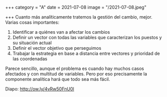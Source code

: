 +++
category = "A"
date = 2021-07-08
image = "/2021-07-08.jpeg"

+++
Cuanto más analíticamente tratemos la gestión del cambio, mejor. Varias cosas importantes:  
  
1) Identificar a quiénes van a afectar los cambios  
2) Definir un vector con todas las variables que caracterizan los puestos y su situación actual  
3) Definir el vector objetivo que perseguimos  
4) Trabajar la estrategia en base a distancia entre vectores y prioridad de las coordenadas  
  
Parece sencillo, aunque el problema es cuando hay muchos casos afectados y con multitud de variables. Pero por eso precisamente la componente analítica hará que todo sea más fácil.   
  
Diapo: http://ow.ly/4vRw50FnU0l